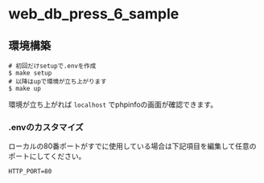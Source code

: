 # web_db_press_6_sample

## 環境構築

```shell script
# 初回だけsetupで.envを作成
$ make setup
# 以降はupで環境が立ち上がります
$ make up
```

環境が立ち上がれば `localhost` でphpinfoの画面が確認できます。

### .envのカスタマイズ
ローカルの80番ポートがすでに使用している場合は下記項目を編集して任意のポートにしてください。

```.env
HTTP_PORT=80
```
